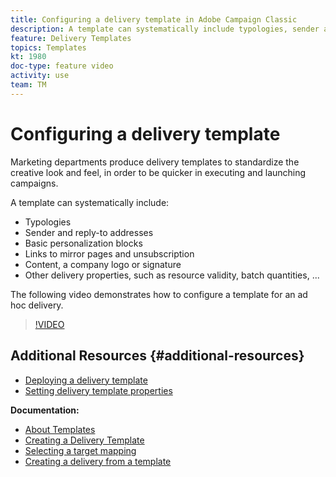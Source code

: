 ```yaml
---
title: Configuring a delivery template in Adobe Campaign Classic
description: A template can systematically include typologies, sender and reply-to addresses, and basic personalization blocks such as mirror page and unsubscription links. It can also include content, a company logo or signature, and other delivery properties, such as resource validity, batch quantities, etc.. The following video demonstrates how to configure a template for an ad hoc delivery.
feature: Delivery Templates
topics: Templates
kt: 1980
doc-type: feature video
activity: use
team: TM
---
```


# Configuring a delivery template

Marketing departments produce delivery templates to standardize the creative look and feel, in order to be quicker in executing and launching campaigns.

A template can systematically include:

* Typologies
* Sender and reply-to addresses
* Basic personalization blocks
* Links to mirror pages and unsubscription
* Content, a company logo or signature
* Other delivery properties, such as resource validity, batch quantities, ...

The following video demonstrates how to configure a template for an ad hoc delivery.

>[!VIDEO](https://video.tv.adobe.com/v/24066?quality=12)

## Additional Resources {#additional-resources}

* [Deploying a delivery template](deploying-a-delivery-template.md)
* [Setting delivery template properties](setting-delivery-template-properties.md)

**Documentation:**

* [About Templates](https://docs.campaign.adobe.com/doc/AC/en/DLV_Using_delivery_templates_About_templates.html)
* [Creating a Delivery Template](https://docs.campaign.adobe.com/doc/AC/en/DLV_Using_delivery_templates_Creating_a_delivery_template.html)
* [Selecting a target mapping](https://docs.campaign.adobe.com/doc/AC/en/DLV_Using_delivery_templates_Selecting_a_target_mapping.html)
* [Creating a delivery from a template](https://docs.campaign.adobe.com/doc/AC/en/DLV_Using_delivery_templates_Creating_a_delivery_from_a_template.html)

